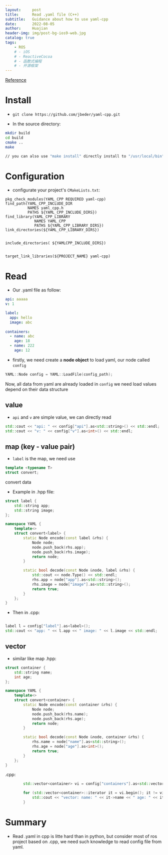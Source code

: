 ```yaml
---
layout:     post
title:      Read .yaml file (C++)
subtitle:   Guidance about how to use yaml-cpp
date:       2022-08-05
author:     Huajian
header-img: img/post-bg-ios9-web.jpg
catalog: true
tags:
    - ROS
    # - iOS
    # - ReactiveCocoa
    # - 函数式编程
    # - 开源框架
---
```

[Reference](https://www.cnblogs.com/li-peng/p/14136068.html)

# Install 

- `git clone https://github.com/jbeder/yaml-cpp.git`

- In the source directory:

```bash
mkdir build
cd build 
cmake .. 
make 

// you can also use "make install" directly install to "/usr/local/bin"
```

# Configuration

- configurate your project's `CMakeLists.txt`:

```
pkg_check_modules(YAML_CPP REQUIRED yaml-cpp)
find_path(YAML_CPP_INCLUDE_DIR
          NAMES yaml_cpp.h
          PATHS ${YAML_CPP_INCLUDE_DIRS})
find_library(YAML_CPP_LIBRARY
             NAMES YAML_CPP
             PATHS ${YAML_CPP_LIBRARY_DIRS})
link_directories(${YAML_CPP_LIBRARY_DIRS})


include_directories( ${YAMLCPP_INCLUDE_DIRS})


target_link_libraries(${PROJECT_NAME} yaml-cpp)
```

# Read
- Our .yaml file as follow:
```yaml
api: aaaaa
v: 1

label:
  app: hello
  image: abc
  
containers:
  - name: abc
    age: 18
  - name: 222
    age: 12
```

- firstly, we need create a **node object** to load yaml, our node called `config`
```cpp
YAML::Node config = YAML::LoadFile(config_path);
```
Now, all data from yaml are already loaded in `config`
we need load values depend on their data structure

## value
- `api` and `v` are simple value, we can directly read

```cpp
std::cout << "api: " << config["api"].as<std::string>() << std::endl;
std::cout << "v: " << config["v"].as<int>() << std::endl;

```

## map (key - value pair)

- `label` is the map, we need use 
```cpp
template <typename T> 
struct convert;
```
convert data

- Example in .hpp file:
```cpp
struct label {
    std::string app;
    std::string image;
};

namespace YAML {
    template<>
    struct convert<label> {
        static Node encode(const label &rhs) {
            Node node;
            node.push_back(rhs.app);
            node.push_back(rhs.image);
            return node;
        }

        static bool decode(const Node &node, label &rhs) {
            std::cout << node.Type() << std::endl;
            rhs.app = node["app"].as<std::string>();
            rhs.image = node["image"].as<std::string>();
            return true;
        }
    };
}
```

- Then in .cpp:
```cpp

label l = config["label"].as<label>(); 
std::cout << "app: " << l.app << " image: " << l.image << std::endl;
```

## vector

- similar like map
.hpp:
```cpp
struct container {
    std::string name;
    int age;
};

namespace YAML {
    template<>
    struct convert<container> {
        static Node encode(const container &rhs) {
            Node node;
            node.push_back(rhs.name);
            node.push_back(rhs.age);
            return node;
        }

        static bool decode(const Node &node, container &rhs) {
            rhs.name = node["name"].as<std::string>();
            rhs.age = node["age"].as<int>();
            return true;
        }
    };
}
```

.cpp:
```cpp
        std::vector<container> vi = config["containers"].as<std::vector<container>>();

        for (std::vector<container>::iterator it = vi.begin(); it != vi.end(); ++it) {
            std::cout << "vector: name: " << it->name << " age: " << it->age << std::endl;
        }
```

# Summary
- Read .yaml in cpp is litte hard than in python, but consider most of ros project based on .cpp, we need such knowledge to read config file from yaml.